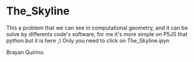 # The_Skyline
This a problem that we can see in computational geometry, and it can be solve by differents code's software, for me it's more simple on P5JS that python but it is here ;) Only you need to click on The_Skyline.ipyn

Brayan Quirino.
